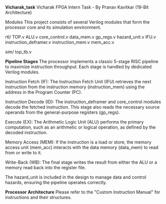 **Vicharak_task**
Vicharak FPGA Intern Task - By Pranav Kavitkar (19-Bit Architecture)

Modules
This project consists of several Verilog modules that form the processor core and its simulation environment.

rtl/
TOP.v
ALU.v
core_control.v
data_mem.v
gp_regs.v
hazard_unit.v
IFU.v
instruction_deframer.v
instruction_mem.v
mem_acc.v

sim/
top_tb.v

**Pipeline Stages**
The processor implements a classic 5-stage RISC pipeline to maximize instruction throughput. Each stage is handled by dedicated Verilog modules.

Instruction Fetch (IF): The Instruction Fetch Unit (IFU) retrieves the next instruction from the instruction memory (instruction_mem) using the address in the Program Counter (PC).

Instruction Decode (ID): The instruction_deframer and core_control modules decode the fetched instruction. This stage also reads the necessary source operands from the general-purpose registers (gp_regs).

Execute (EX): The Arithmetic Logic Unit (ALU) performs the primary computation, such as an arithmetic or logical operation, as defined by the decoded instruction.

Memory Access (MEM): If the instruction is a load or store, the memory access unit (mem_acc) interacts with the data memory (data_mem) to read from or write to it.

Write-Back (WB): The final stage writes the result from either the ALU or a memory read back into the register file.

The hazard_unit is included in the design to manage data and control hazards, ensuring the pipeline operates correctly.

**Processor Architecture**
Please refer to the "Custom Instruction Manual" for instructions and their structures.
